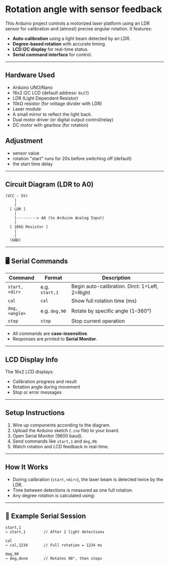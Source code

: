 # Rotation angle with sensor feedback

This Arduino project controls a motorized laser platform using an LDR sensor for calibration and (almost) precise angular rotation. It features:

- **Auto-calibration** using a light beam detected by an LDR.
- **Degree-based rotation** with accurate timing.
- **LCD I2C display** for real-time status.
- **Serial command interface** for control.

---

## Hardware Used

- Arduino UNO/Nano
- 16x2 I2C LCD (default address: `0x27`)
- LDR (Light Dependent Resistor)
- 10kΩ resistor (for voltage divider with LDR)
- Laser module
- A small mirror to reflect the light back.
- Dual motor driver (or digital output control/relay)
- DC motor with gearbox (for rotation)

## Adjustment
- sensor value
- rotation "start" runs for 20s before switching off (default)
- the start time delay

---

## Circuit Diagram (LDR to A0)
```plaintext
(VCC - 5V)
    |
    |
  [ LDR ]
    |
    |---------> A0 (to Arduino Analog Input)
    |
  [ 10kΩ Resistor ]
    |
    |
  (GND)
```
---

## 🖥️ Serial Commands

| Command      | Format        | Description                                     |
|--------------|---------------|-------------------------------------------------|
| `start,<dir>`| e.g. `start,1`| Begin auto-calibration. Dirct: 1=Left, 2=Right  |
| `cal`        | `cal`         | Show full rotation time (ms)                    |
| `deg,<angle>`| e.g. `deg,90` | Rotate by specific angle (1–360°)               |
| `stop`       | `stop`        | Stop current operation                          |

- All commands are **case-insensitive**.
- Responses are printed to **Serial Monitor**.

---

## LCD Display Info

The 16x2 LCD displays:
- Calibration progress and result
- Rotation angle during movement
- Stop or error messages

---

## Setup Instructions

1. Wire up components according to the diagram.
2. Upload the Arduino sketch (`.ino` file) to your board.
3. Open Serial Monitor (9600 baud).
4. Send commands like `start,1` and `deg,90`.
5. Watch rotation and LCD feedback in real-time.

---

## How It Works

- During calibration (`start,<dir>`), the laser beam is detected twice by the LDR.
- Time between detections is measured as one full rotation.
- Any degree rotation is calculated using:


---

## 🧪 Example Serial Session

```text
start,1
→ start,1        // After 2 light detections

cal
→ cal,1234       // Full rotation = 1234 ms

deg,90
→ deg,done       // Rotates 90°, then stops
